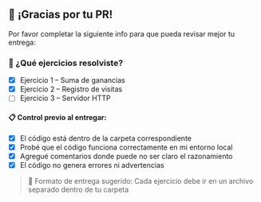 ## 🌟 ¡Gracias por tu PR!

Por favor completar la siguiente info para que pueda revisar mejor tu entrega:

### 📌 ¿Qué ejercicios resolviste?

- [X] Ejercicio 1 – Suma de ganancias
- [X] Ejercicio 2 – Registro de visitas
- [ ] Ejercicio 3 – Servidor HTTP

#### 📋 Control previo al entregar:
- [X] El código está dentro de la carpeta correspondiente
- [X] Probé que el código funciona correctamente en mi entorno local
- [X] Agregué comentarios donde puede no ser claro el razonamiento
- [X] El código no genera errores ni advertencias

>📁 Formato de entrega sugerido:
Cada ejercicio debe ir en un archivo separado dentro de tu carpeta

